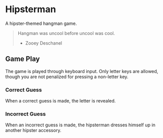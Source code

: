 # Hipsterman

A hipster-themed hangman game.

> Hangman was uncool before uncool was cool.
> - Zooey Deschanel

## Game Play

The game is played through keyboard input. Only letter keys are allowed, though you are not penalized for pressing a non-letter key. 

### Correct Guess

When a correct guess is made, the letter is revealed.

### Incorrect Guess

When an incorrect guess is made, the hipsterman dresses himself up in another hipster accessory.